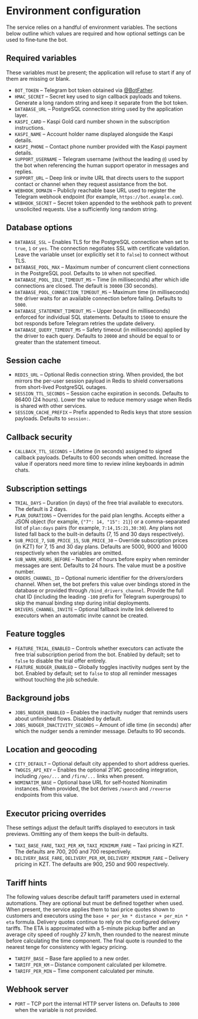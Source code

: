 # Environment configuration

The service relies on a handful of environment variables. The sections below outline
which values are required and how optional settings can be used to fine‑tune the bot.

## Required variables

These variables must be present; the application will refuse to start if any of them
are missing or blank.

- `BOT_TOKEN` – Telegram bot token obtained via [@BotFather](https://t.me/BotFather).
- `HMAC_SECRET` – Secret key used to sign callback payloads and tokens. Generate a
  long random string and keep it separate from the bot token.
- `DATABASE_URL` – PostgreSQL connection string used by the application layer.
- `KASPI_CARD` – Kaspi Gold card number shown in the subscription instructions.
- `KASPI_NAME` – Account holder name displayed alongside the Kaspi details.
- `KASPI_PHONE` – Contact phone number provided with the Kaspi payment details.
- `SUPPORT_USERNAME` – Telegram username (without the leading `@`) used by the bot
  when referencing the human support operator in messages and replies.
- `SUPPORT_URL` – Deep link or invite URL that directs users to the support contact
  or channel when they request assistance from the bot.
- `WEBHOOK_DOMAIN` – Publicly reachable base URL used to register the Telegram webhook
  endpoint (for example, `https://bot.example.com`).
- `WEBHOOK_SECRET` – Secret token appended to the webhook path to prevent unsolicited
  requests. Use a sufficiently long random string.

## Database options

- `DATABASE_SSL` – Enables TLS for the PostgreSQL connection when set to `true`,
  `1` or `yes`. The connection negotiates SSL with certificate validation. Leave
  the variable unset (or explicitly set it to `false`) to connect without TLS.
- `DATABASE_POOL_MAX` – Maximum number of concurrent client connections in the
  PostgreSQL pool. Defaults to `10` when not specified.
- `DATABASE_POOL_IDLE_TIMEOUT_MS` – Time (in milliseconds) after which idle
  connections are closed. The default is `30000` (30 seconds).
- `DATABASE_POOL_CONNECTION_TIMEOUT_MS` – Maximum time (in milliseconds) the
  driver waits for an available connection before failing. Defaults to `5000`.
- `DATABASE_STATEMENT_TIMEOUT_MS` – Upper bound (in milliseconds) enforced for
  individual SQL statements. Defaults to `15000` to ensure the bot responds
  before Telegram retries the update delivery.
- `DATABASE_QUERY_TIMEOUT_MS` – Safety timeout (in milliseconds) applied by the
  driver to each query. Defaults to `20000` and should be equal to or greater
  than the statement timeout.

## Session cache

- `REDIS_URL` – Optional Redis connection string. When provided, the bot
  mirrors the per-user session payload in Redis to shield conversations from
  short-lived PostgreSQL outages.
- `SESSION_TTL_SECONDS` – Session cache expiration in seconds. Defaults to
  86400 (24 hours). Lower the value to reduce memory usage when Redis is
  shared with other services.
- `SESSION_CACHE_PREFIX` – Prefix appended to Redis keys that store session
  payloads. Defaults to `session:`.

## Callback security

- `CALLBACK_TTL_SECONDS` – Lifetime (in seconds) assigned to signed callback
  payloads. Defaults to 600 seconds when omitted. Increase the value if
  operators need more time to review inline keyboards in admin chats.

## Subscription settings

- `TRIAL_DAYS` – Duration (in days) of the free trial available to executors. The
  default is 2 days.
- `PLAN_DURATIONS` – Overrides for the paid plan lengths. Accepts either a JSON
  object (for example, `{"7": 14, "15": 21}`) or a comma-separated list of
  `plan:days` pairs (for example, `7:14,15:21,30:30`). Any plans not listed fall
  back to the built-in defaults (7, 15 and 30 days respectively).
- `SUB_PRICE_7`, `SUB_PRICE_15`, `SUB_PRICE_30` – Override subscription prices (in
  KZT) for 7, 15 and 30 day plans. Defaults are 5000, 9000 and 16000 respectively
  when the variables are omitted.
- `SUB_WARN_HOURS_BEFORE` – Number of hours before expiry when reminder messages are
  sent. Defaults to 24 hours. The value must be a positive number.
- `ORDERS_CHANNEL_ID` – Optional numeric identifier for the drivers/orders channel.
  When set, the bot prefers this value over bindings stored in the database or
  provided through `/bind_drivers_channel`. Provide the full chat ID (including the
  leading `-100` prefix for Telegram supergroups) to skip the manual binding step
  during initial deployments.
- `DRIVERS_CHANNEL_INVITE` – Optional fallback invite link delivered to executors when
  an automatic invite cannot be created.

## Feature toggles

- `FEATURE_TRIAL_ENABLED` – Controls whether executors can activate the free trial
  subscription period from the bot. Enabled by default; set to `false` to disable
  the trial offer entirely.
- `FEATURE_NUDGER_ENABLED` – Globally toggles inactivity nudges sent by the bot.
  Enabled by default; set to `false` to stop all reminder messages without touching
  the job schedule.

## Background jobs

- `JOBS_NUDGER_ENABLED` – Enables the inactivity nudger that reminds users about
  unfinished flows. Disabled by default.
- `JOBS_NUDGER_INACTIVITY_SECONDS` – Amount of idle time (in seconds) after which
  the nudger sends a reminder message. Defaults to 90 seconds.

## Location and geocoding

- `CITY_DEFAULT` – Optional default city appended to short address queries.
- `TWOGIS_API_KEY` – Enables the optional 2ГИС geocoding integration, including
  `/geo/...` and `/firm/...` links when present.
- `NOMINATIM_BASE` – Optional base URL for self‑hosted Nominatim instances. When
  provided, the bot derives `/search` and `/reverse` endpoints from this value.

## Executor pricing overrides

These settings adjust the default tariffs displayed to executors in task previews.
Omitting any of them keeps the built-in defaults.

- `TAXI_BASE_FARE`, `TAXI_PER_KM`, `TAXI_MINIMUM_FARE` – Taxi pricing in KZT. The
  defaults are 700, 200 and 700 respectively.
- `DELIVERY_BASE_FARE`, `DELIVERY_PER_KM`, `DELIVERY_MINIMUM_FARE` – Delivery
  pricing in KZT. The defaults are 900, 250 and 900 respectively.

## Tariff hints

The following values describe default tariff parameters used in external automations.
They are optional but must be defined together when used. When present, the service
applies them to taxi price quotes shown to customers and executors using the
`base + per_km * distance + per_min * eta` formula. Delivery quotes continue to rely
on the configured delivery tariffs. The ETA is approximated with a 5-minute pickup
buffer and an average city speed of roughly 27 km/h, then rounded to the nearest
minute before calculating the time component. The final quote is rounded to the
nearest tenge for consistency with legacy pricing.

- `TARIFF_BASE` – Base fare applied to a new order.
- `TARIFF_PER_KM` – Distance component calculated per kilometre.
- `TARIFF_PER_MIN` – Time component calculated per minute.

## Webhook server

- `PORT` – TCP port the internal HTTP server listens on. Defaults to `3000` when
  the variable is not provided.

